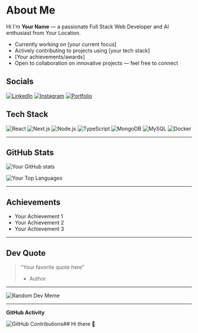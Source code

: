 # About Me

Hi I'm **Your Name** — a passionate Full Stack Web Developer and AI enthusiast from Your Location.

- Currently working on [your current focus]
- Actively contributing to projects using [your tech stack]
- [Your achievements/awards]
- Open to collaboration on innovative projects — feel free to connect

## Socials

[![LinkedIn](https://img.shields.io/badge/LinkedIn-YourProfile-blue)](your-linkedin-url)
[![Instagram](https://img.shields.io/badge/Instagram-YourProfile-pink)](your-instagram-url)
[![Portfolio](https://img.shields.io/badge/Portfolio-YourWebsite-green)](your-portfolio-url)

## Tech Stack

![React](https://img.shields.io/badge/React-61DAFB?logo=react&logoColor=black)
![Next.js](https://img.shields.io/badge/Next.js-000000?logo=nextdotjs&logoColor=white)
![Node.js](https://img.shields.io/badge/Node.js-339933?logo=nodedotjs&logoColor=white)
![TypeScript](https://img.shields.io/badge/TypeScript-3178C6?logo=typescript&logoColor=white)
![MongoDB](https://img.shields.io/badge/MongoDB-47A248?logo=mongodb&logoColor=white)
![MySQL](https://img.shields.io/badge/MySQL-4479A1?logo=mysql&logoColor=white)
![Docker](https://img.shields.io/badge/Docker-2496ED?logo=docker&logoColor=white)

---

## GitHub Stats

![Your GitHub stats](https://github-readme-stats.vercel.app/api?username=yourusername&show_icons=true&theme=radical)

![Your Top Languages](https://github-readme-stats.vercel.app/api/top-langs/?username=yourusername&layout=compact&theme=radical)

---

## Achievements

- Your Achievement 1
- Your Achievement 2
- Your Achievement 3

---

## Dev Quote

> "Your favorite quote here"
> - Author

---

![Random Dev Meme](https://random-memer.herokuapp.com/)

---

**GitHub Activity**

![GitHub Contributions](https://github-readme-streak-stats.herokuapp.com/?user=yourusername&theme=radical)## Hi there 👋

<!--
**Shrushti58/Shrushti58** is a ✨ _special_ ✨ repository because its `README.md` (this file) appears on your GitHub profile.

Here are some ideas to get you started:

- 🔭 I’m currently working on ...
- 🌱 I’m currently learning ...
- 👯 I’m looking to collaborate on ...
- 🤔 I’m looking for help with ...
- 💬 Ask me about ...
- 📫 How to reach me: ...
- 😄 Pronouns: ...
- ⚡ Fun fact: ...
-->
